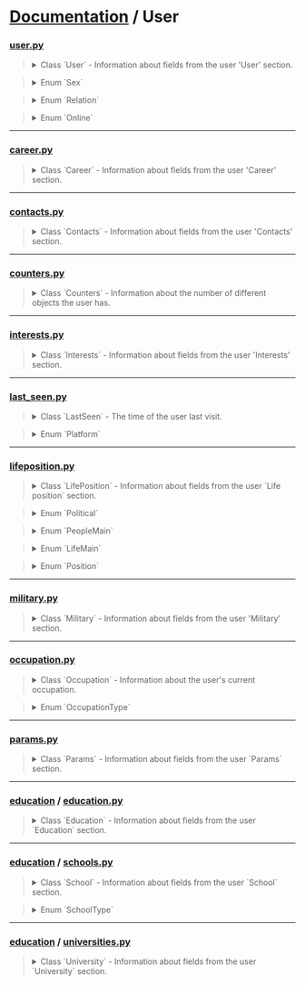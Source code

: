 # [Documentation](../../) / User


### [user.py](user.py)
><details><summary>Class `User` - Information about fields from the user 'User' section.</summary><p>
>
>* `user_id`: [int](#userpy) - _Property_ for getting the user ID.
>* `domain`: [str](#userpy) - _Property_ for getting a short page address. A string containing the short address of the page is returned (for example, andrew). If it is not assigned, "id"+user_id is returned, for example, id35828305.
>* `screen_name`: [str](#userpy) - _Property_ for getting a short page name.
>* `first_name`: [str](#userpy) - _Property_ for getting the user name.
>* `last_name`: [str](#userpy) - _Property_ for getting the user's last name.
>* `birthday`: [str](#userpy) - _Property_ for getting the user's date of birth, in the format YYYY-MM-DD.
>* `sex`: [Sex](#userpy) - _Property_ for getting the user's gender. For more information, see `person_enum.Sex`.
>* `relation`: [Relation](#userpy) - _Property_ for getting information about the marital status of the user. For more information, see `person_enum.Relation`.
>* `online`: [Online](#userpy) - _Property_ for getting information about whether the user is currently on the site.
>* `count`: [Optional](#userpy)[[Counters](#counterspy)] - _Property_ for getting information about the number of different objects from the user.
>* `occupation`: [Optional](#userpy)[[Occupation](#occupationpy)] - _Property_ for getting information about user activity.
>* `contacts`: [Optional](#userpy)[[Contacts](#contactspy)] - _Property_ for getting information about the user's contact information
>* `interests`: [Optional](#userpy)[[Interests](#interestspy)] - _Property_ for getting information about fields from the `Life position` section
>* `education`: [Optional](#userpy)[[Education](#education--educationpy)] - _Property_ for obtaining educational institutions in which the user studied.
>* `career`: [Optional](#userpy)[[List](#userpy)[[Career](#careerpy)]] - _Property_ for getting a list of schools where the user studied. Array of instances of the `School` class.
>* `military`: [Optional](#userpy)[[List](#userpy)[[Military](#militarypy)]] - _Property_ for getting information about the user's military service.
>* `life_position`: [Optional](#userpy)[[LifePosition](#lifepositionpy)] - _Property_ for getting information about fields from the `Life position` section.
>* `params`: [Optional](#userpy)[[Params](#paramspy)] - _Property_ for getting information about additional user fields.
>* `get_json()`: [json](#userpy) - This method generates a json object from the fields of the `User` class.
>* *`__convert_birthdate()`: [str](#userpy) - This private method brings the date of birth of the user received from VKontakte to the standardized form `YYYY-MM-DD`* 
>* *`__decode_sex()`: [Sex](#userpy) - This private method converts the numeric representation of the value `sex` to Enum `Sex`.*
>* *`__decode_online()`: [Online](#userpy) - This private method converts the numeric representation of the value `online` to Enum `Online`.*
>* *`__decode_relation()`: [Relation](#userpy) - This private method converts the numeric representation of the value `relation` to Enum `Relation`.*
>
></p></details>

><details><summary>Enum `Sex`</summary><p>
>
>* `NOT_SPECIFIED`
>* `FEMALE`
>* `MALE`
>
></p></details>

><details><summary>Enum `Relation`</summary><p>
>
>* `NOT_SPECIFIED`
>* `NOT_MARRIED`
>* `HAVE_FRIEND`
>* `ENGAGED`
>* `EVERYTHING_IS_COMPLICATED`
>* `ACTIVE_SEARCH`
>* `IN_LOVE`
>* `CIVIL_MARRIAGE`
> 
></p></details>

><details><summary>Enum `Online`</summary><p>
>
>* `ONLINE`
>* `NOT_ONLINE`
>
></p></details>
---
### [career.py](career.py)
><details><summary>Class `Career` - Information about fields from the user 'Career' section.</summary><p>
>
>* `group_id`: [int](#careerpy) - _Property_ for getting the community ID (if available, otherwise company).
>* `company`: [str](#careerpy) - _Property_ for getting the company name (if available, otherwise group_id).
>* `city_id`: [str](#careerpy) - Everything to get the ids of the city, city (if is available, otherwise city_name).
>* `city_name`: [str](#careerpy) - _Property_ for getting the name of the city.
>* `country_id`: [int](#careerpy) - _Property_ for getting the country ID.
>* `work_from`: [int](#careerpy) - _Property_ for getting the year of the start of work.
>* `work_until`: [int](#careerpy) - _Property_ for getting the year of completion of work.
>* `position`: [str](#careerpy) - _Property_ for getting the title of the position
>* `get_json()`: [json](#careerpy) - This method generates a json object from the fields of the `Career` class.
>
></p></details>
---
### [contacts.py](contacts.py)
><details><summary>Class `Contacts` - Information about fields from the user 'Contacts' section.</summary><p>
>
>* `site`: [str](#contactspy) - _Property_ for getting the site address specified in the profile.
>* `connections`: [Dict](#contactspy)[[str](#contactspy), [Any](#contactspy)] - _Property_ for getting data about the user's services specified in the profile, such as: skype, livejournal. A separate string field containing the user's nickname is returned for each service. For example, "skype": "username".
>* `home_town`: [str](#contactspy) - _Property_ for getting the name of the hometown.
>* `city_id`: [int](#contactspy) - _Property_ for getting the user's city ID, which can be used to get it names using the `database` `method.getCitiesById`.
>* `city_name`: [str](#contactspy) - _Property_ for getting the name of the city where the user is located.
>* `country_id`: [int](#contactspy) - _Property_ for getting the user's country ID, which can be used to get it names using the `database` `method.getCitiesById`.
>* `country_name`: [str](#contactspy) - _Property_ for getting the name of the country in which the user is located.
>* `get_json()`: [json](#contactspy) - This method generates a json object from the fields of the `Contacts` class.
>
></p></details>
---
### [counters.py](counters.py)
><details><summary>Class `Counters` - Information about the number of different objects the user has.</summary><p>
>
>* `notes`: [int](#counterspy) - _Property_ for getting the number of `notes from the user.
>* `pages`: [int](#counterspy) - _Property_ for getting the number of `subscribers from the user.
>* `audios`: [int](#counterspy) - _Property_ for getting the number of `audio recordings from the user.
>* `albums`: [int](#counterspy) - _Property_ for getting the number of `photo albums from the user.
>* `photos`: [int](#counterspy) - _Property_ for getting the number of `photos from the user.
>* `videos`: [int](#counterspy) - _Property_ for getting the number of `videos from the user.
>* `user_videos`: [int](#counterspy) - _Property_ for getting the number of `videos with user`.
>* `clips_followers`: [int](#counterspy) - _Property_ for getting the number of `clips with  user`.
>* `groups`: [int](#counterspy) - _Property_ for getting the number of community subscribers from the user.
>* `friends`: [int](#counterspy) - _Property_ for getting the number of friends a user has.
>* `followers`: [int](#counterspy) - _Property_ for getting the number of `subscribers` from the user.
>* `subscriptions`: [int](#counterspy) - _Property_ for getting the number of `subscriptions` from the user.
>* `online_friends`: [int](#counterspy) - _Property_ for getting the number of `online friends` of the user.
>* `get_json()`: [json](#counterspy) - This method generates a json object from the fields of the `Counters` class.
>
></p></details>
---
### [interests.py](interests.py)
><details><summary>Class `Interests` - Information about fields from the user 'Interests' section.</summary><p>
>
>* `about`: [str](#interestspy) - _Property_ for getting the contents of the `About me` field from the profile.
>* `status`: [str](#interestspy) - _Property_ for getting user status. Returns a string containing the `status` text located in profile under the name.
>* `activities`: [str](#interestspy) - _Property_ for getting the contents of the `Activity` field from the profile.
>* `interests`: [str](#interestspy) - _Property_ for getting the contents of the `Interests` field from the profile.
>* `music`: [str](#interestspy) - _Property_ for getting the contents of the `Favorite music` field from the profile.
>* `movies`: [str](#interestspy) - _Property_ for getting the contents of the `Favorite movies` field from the profile.
>* `tv`: [str](#interestspy) - _Property_ for getting the contents of the `Favorite TV shows` field from the profile.
>* `books`: [str](#interestspy) - _Property_ for getting the contents of the `Favorite books` field from the profile.
>* `games`: [str](#interestspy) - _Property_ for getting the contents of the `Favorite games` field from the profile.
>* `quotes`: [str](#interestspy) - _Property_ for getting the contents of the `Favorite quotes` field from the profile.
>* `get_json()`: [json](#interestspy) - This method generates a json object from the fields of the 'Interests' class.
>
></p></details>
---
### [last_seen.py](last_seen.py)
><details><summary>Class `LastSeen` - The time of the user last visit.</summary><p>
>
>* `time`: [datetime](#last_seenpy) - _Property_ for getting the number of notes from the user.
>* `platform`: [Platform](#last_seenpy) - _Property_ for getting the number of subscribers from the user.
>* `get_json()`: [json](#last_seenpy) - This method generates a json object from the fields of the 'LastSeen' class.
>* *`__convert_platform()`: [Platform](#last_seenpy) - This private method converts the numeric representation of the value `platform` to Enum `Platform`.*
>
></p></details>

><details><summary>Enum `Platform`</summary><p>
>
>* `MOBILE_SITE`
>* `IPHONE_APP`
>* `IPAD_APP`
>* `ANDROID_APP`
>* `WINPHONE_APP`
>* `WINDOWS10_APP`
>* `FULL_SITE`
>
></p></details>
---
### [lifeposition.py](lifeposition.py)
><details><summary>Class `LifePosition` - Information about fields from the user `Life position` section.</summary><p>
>
>* `political`: [Political](#lifepositionpy) - _Property_ for getting information from the `Political Preferences` field.
>* `langs`: [List](#lifepositionpy)[[str](#lifepositionpy)] - _Property_ for getting information from the `Political Preferences` field.
>* `religion`: [str](#lifepositionpy) - _Property_ for getting information from the `Worldview` field.
>* `inspired_by`: [str](#lifepositionpy) - _Property_ for getting information from the field `Sources of inspiration`.
>* `people_main`: [PeopleMain](#lifepositionpy) - _Property_ for getting information from the field `The main thing in people`.
>* `life_main`: [LifeMain](#lifepositionpy) - _Property_ for getting information from the `Main thing in life` field.
>* `smoking`: [Position](#lifepositionpy) - _Property_ for getting information from the `Smoking Attitude` field.
>* `alcohol`: [Position](#lifepositionpy) - _Property_ for getting information from the `Attitude to alcohol` field.
>* `get_json()`: [json](#lifepositionpy) - This method generates a json object from the fields of the `LifePosition` class.
>* *`__convert_political()`: [Political](#lifepositionpy) - This private method converts the numeric representation of the value `political` to Enum `Political`.*
>* *`__convert_people_main()`: [PeopleMain](#lifepositionpy) - This private method converts the numeric representation of the value `people_main` to Enum `PeopleMain`.*
>* *`__convert_life_main()`: [LifeMain](#lifepositionpy) - This private method converts the numeric representation of the value `life_main` to Enum `LifeMain`.*
>* *`__convert_position()`: [Position](#lifepositionpy) - This private method converts the numeric representation of the value `position` to Enum `Position`.*
>
></p></details>

><details><summary>Enum `Political`</summary><p>
>
>* `COMMUNIST`
>* `SOCIALIST`
>* `MODERATE`
>* `LIBERAL`
>* `CONSERVATIVE`
>* `MONARCHICAL`
>* `ULTRACONSERVATIVE`
>* `INDIFFERENT`
>* `LIBERTARIAN`
>
></p></details>

><details><summary>Enum `PeopleMain`</summary><p>
>
>* `INTELLIGENCE_AND_CREATIVITY`
>* `KINDNESS_AND_HONESTY`
>* `BEAUTY_AND_HEALTH`
>* `POWER_AND_WEALTH`
>* `COURAGE_AND_PERSEVERANCE`
>* `HUMOR_AND_LOVE_OF_LIFE`
>
></p></details>

><details><summary>Enum `LifeMain`</summary><p>
>
>* `FAMILY_AND_CHILDREN`
>* `CAREER_AND_MONEY`
>* `ENTERTAINMENT_AND_RECREATION`
>* `SCIENCE_AND_RESEARCH`
>* `IMPROVING_THE_WORLD`
>* `SELF_DEVELOPMENT`
>* `BEAUTY_AND_ART`
>* `FAME_AND_INFLUENCE`
>
></p></details>

><details><summary>Enum `Position`</summary><p>
>
>* `SHARPLY_NEGATIVE`
>* `NEGATIVE`
>* `COMPROMISE`
>* `NEUTRAL`
>* `POSITIVE`
>
></p></details>
---
### [military.py](military.py)
><details><summary>Class `Military` - Information about fields from the user 'Military' section.</summary><p>
>
>* `unit`: [str](#militarypy) - _Property_ for getting the number of a military unit.
>* `unit_id`: [int](#militarypy) - _Property_ for getting the part ID in the database.
>* `country_id`: [int](#militarypy) - _Property_ for getting the ID of the country where the part is located.
>* `military_from`: [int](#militarypy) - _Property_ for getting the year of service start.
>* `military_until`: [int](#militarypy) - _Property_ for getting the end of service year.
>* `get_json()`: [json](#militarypy) - This method generates a json object from the fields of the `Military` class.
>
></p></details>
---
### [occupation.py](occupation.py)
><details><summary>Class `Occupation` - Information about the user's current occupation.</summary><p>
>
>* `id`: [int](#occupationpy) - _Property_ for getting the activity ID.
>* `name`: [str](#occupationpy) - _Property_ for getting the name of the activity.
>* `type`: [OccupationType](#occupationpy) - _Property_ for getting the type of activity.
>* `get_json()`: [json](#occupationpy) - This method generates a json object from the fields of the `Occupation` class.
>* `__convert_occupation_type()`: [OccupationType](#occupationpy) - This private method converts the numeric representation of the value `occupation_type` to Enum `Platform`.
>
></p></details>

><details><summary>Enum `OccupationType`</summary><p>
>
>* `WORK`
>* `SCHOOL`
>* `UNIVERSITY`
>
></p></details>
---
### [params.py](params.py)
><details><summary>Class `Params` - Information about fields from the user `Params` section.</summary><p>
>
>* `can_access_closed`: [bool](#paramspy)  - _Property_ for getting information about the user's ability to see the profile when is_closed = 1 (for example, he is in friends).
>* `is_closed`: [bool](#paramspy) - _Property_ for getting information about whether the user's profile is hidden by privacy settings.
>* `has_mobile`: [bool](#paramspy) - _Property_ for getting information about whether the user's mobile phone number is known.
>* `has_photo`: [bool](#paramspy) - _Property_ for getting information about whether the user has set a profile photo.
>* `is_no_index`: [bool](#paramspy) - _Property_ for getting information about whether the profile is indexed by search sites.
>* `is_trending`: [bool](#paramspy) - _Property_ for getting information about whether the profile is indexed by search sites.
>* `is_verified`: [bool](#paramspy) - _Property_ for getting information about whether the user's page has been verified.
>* `is_wall_privat`: [bool](#paramspy) - _Property_ for getting information about whether the user's page is open.
>* `timezone`: [str](#paramspy) - _Property_ for getting information about the user's time zone.
>* `last_seen`: [Optional](#paramspy)[[LastSeen](#last_seenpy)] - _Property_ for getting information about the user's last visit.
>* `get_json()`: [json](#paramspy) - This method generates a json object from the fields of the `Params` class.
>
></p></details>
---
### [education](education) / [education.py](education/education.py)
><details><summary>Class `Education` - Information about fields from the user `Education` section.</summary><p>
>
>* `schools`: [Optional](#education--educationpy)[[List](#education--educationpy)[[School](#education--schoolspy)]] - _Property_ for getting a list of schools where the user studied. Array of instances of the `School` class.
>* `universities`: [Optional](#education--educationpy)[[List](#education--educationpy)[[University](#education--universitiespy)]]  - _Property_ for getting a list of universities where the user studied. Array of instances of the `University` class.
>
></p></details>
---
### [education](education) / [schools.py](education/schools.py)
><details><summary>Class `School` - Information about fields from the user `School` section.</summary><p>
>
>* `id`: [int](#education--schoolspy) - _Property_ for getting the school ID.
>* `name`: [str](#education--schoolspy) - _Property_ for getting the name of the school.
>* `city`: [int](#education--schoolspy) - _Property_ for getting the ID of the city where the school is located.
>* `country`: [int](#education--schoolspy) - _Property_ for getting the ID of the country where the school is located.
>* `year_from`: [int](#education--schoolspy) - _Property_ for getting the year of starting school.
>* `year_to`: [int](#education--schoolspy) - _Property_ for getting the year of graduation from school.
>* `year_graduated`: [int](#education--schoolspy) - _Property_ for getting the year of graduation from school.
>* `school_class`: [str](#education--schoolspy) - _Property_ for getting a class letter.
>* `speciality`: [str](#education--schoolspy) - _Property_ for getting a class specialization at school.
>* `school_type`: [SchoolType](#education--schoolspy) - _Property_ for getting the school ID.
>* `get_json()`: [json](#education--schoolspy) - This method generates a json object from the fields of the `School` class.
>* *`__convert_school_type()`: [SchoolType](#education--schoolspy) - This private method converts the numeric representation of the value `school_type` to Enum `SchoolType`.*
>
></p></details>

><details><summary>Enum `SchoolType`</summary><p>
>
>* `SCHOOL` 
>* `GYMNASIUM`
>* `LYCEUM`
>* `BOARDING_SCHOOL`
>* `EVENING_SCHOOL` 
>* `MUSIC_SCHOOL`
>* `SPORTS_SCHOOL`
>* `ART_SCHOOL`
>* `COLLAGE`
>* `PROFESSIONAL_LYCEUM`
>* `TECHNICAL_SCHOOL`
>* `VOCATIONAL_SCHOOL`
>* `UCHILISHE`
>* `SCHOOL_OF_ARTS`
>
></p></details>
---
### [education](education) / [universities.py](education/universities.py)
><details><summary>Class `University` - Information about fields from the user `University` section.</summary><p>
>
>* `id`: [int](#education--universitiespy) - _Property_ for getting the university ID.
>* `name`: [str](#education--universitiespy) - _Property_ for getting the name of the university.
>* `city`: [int](#education--universitiespy) - _Property_ for getting the ID of the city where the university is located.
>* `country`: [int](#education--universitiespy) - _Property_ for obtaining the ID of the country in which the university is located.
>* `faculty_id`: [int](#education--universitiespy) - _Property_ for getting the faculty ID.
>* `faculty_name`: [str](#education--universitiespy) - _Property_ for getting the name of the faculty.
>* `chair_id`: [int](#education--universitiespy) - _Property_ for getting the department ID.
>* `chair_name`: [str](#education--universitiespy) - _Property_ for getting the name of the department.
>* `graduation`: [int](#education--universitiespy) - _Property_ for getting the end year.
>* `education_form`: [str](#education--universitiespy) - _Property_ for obtaining a form of training.
>* `education_status`: [str](#education--universitiespy) - _Property_ for getting the training status.
>* `get_json()`: [json](#education--universitiespy) - This method generates a json object from the fields of the `School` class.
>
></p></details>